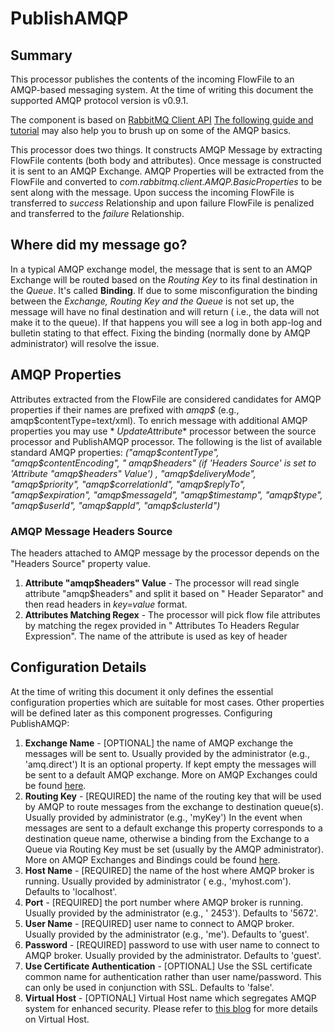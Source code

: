 <!--
  Licensed to the Apache Software Foundation (ASF) under one or more
  contributor license agreements.  See the NOTICE file distributed with
  this work for additional information regarding copyright ownership.
  The ASF licenses this file to You under the Apache License, Version 2.0
  (the "License"); you may not use this file except in compliance with
  the License.  You may obtain a copy of the License at
      http://www.apache.org/licenses/LICENSE-2.0
  Unless required by applicable law or agreed to in writing, software
  distributed under the License is distributed on an "AS IS" BASIS,
  WITHOUT WARRANTIES OR CONDITIONS OF ANY KIND, either express or implied.
  See the License for the specific language governing permissions and
  limitations under the License.
-->

# PublishAMQP

## Summary

This processor publishes the contents of the incoming FlowFile to an AMQP-based messaging system. At the time of writing
this document the supported AMQP protocol version is v0.9.1.

The component is based
on [RabbitMQ Client API](https://www.rabbitmq.com/api-guide.html) [The following guide and tutorial](https://www.rabbitmq.com/getstarted.html)
may also help you to brush up on some of the AMQP basics.

This processor does two things. It constructs AMQP Message by extracting FlowFile contents (both body and attributes).
Once message is constructed it is sent to an AMQP Exchange. AMQP Properties will be extracted from the FlowFile and
converted to _com.rabbitmq.client.AMQP.BasicProperties_ to be sent along with the message. Upon success the incoming
FlowFile is transferred to _success_ Relationship and upon failure FlowFile is penalized and transferred to the
_failure_ Relationship.

## Where did my message go?

In a typical AMQP exchange model, the message that is sent to an AMQP Exchange will be routed based on the _Routing Key_
to its final destination in the _Queue_. It's called **Binding**. If due to some misconfiguration the binding between
the _Exchange, Routing Key and the Queue_ is not set up, the message will have no final destination and will return (
i.e., the data will not make it to the queue). If that happens you will see a log in both app-log and bulletin stating
to that effect. Fixing the binding (normally done by AMQP administrator) will resolve the issue.

## AMQP Properties

Attributes extracted from the FlowFile are considered candidates for AMQP properties if their names are prefixed with 
_amqp\$_ (e.g., amqp\$contentType=text/xml). To enrich message with additional AMQP properties you may use *
*UpdateAttribute** processor between the source processor and PublishAMQP processor. The following is the list of
available standard AMQP properties: _("amqp\$contentType", "amqp\$contentEncoding", "
amqp\$headers" (if 'Headers Source' is set to 'Attribute "amqp\$headers" Value') , "amqp\$deliveryMode", "amqp\$priority", 
"amqp\$correlationId", "amqp\$replyTo", "amqp\$expiration", "amqp\$messageId", "amqp\$timestamp", "amqp\$type", 
"amqp\$userId", "amqp\$appId", "amqp\$clusterId")_

### AMQP Message Headers Source

The headers attached to AMQP message by the processor depends on the "Headers Source" property value.

1. **Attribute "amqp\$headers" Value** - The processor will read single attribute "amqp\$headers" and split it based on "
   Header Separator" and then read headers in _key=value_ format.
2. **Attributes Matching Regex** - The processor will pick flow file attributes by matching the regex provided in "
   Attributes To Headers Regular Expression". The name of the attribute is used as key of header

## Configuration Details

At the time of writing this document it only defines the essential configuration properties which are suitable for most
cases. Other properties will be defined later as this component progresses. Configuring PublishAMQP:

1. **Exchange Name** - \[OPTIONAL\] the name of AMQP exchange the messages will be sent to. Usually provided by the
   administrator (e.g., 'amq.direct') It is an optional property. If kept empty the messages will be sent to a default
   AMQP exchange. More on AMQP Exchanges could be found [here](https://www.rabbitmq.com/tutorials/amqp-concepts.html).
2. **Routing Key** - \[REQUIRED\] the name of the routing key that will be used by AMQP to route messages from the
   exchange to destination queue(s). Usually provided by administrator (e.g., 'myKey') In the event when messages are
   sent to a default exchange this property corresponds to a destination queue name, otherwise a binding from the
   Exchange to a Queue via Routing Key must be set (usually by the AMQP administrator). More on AMQP Exchanges and
   Bindings could be found [here](https://www.rabbitmq.com/tutorials/amqp-concepts.html).
3. **Host Name** - \[REQUIRED\] the name of the host where AMQP broker is running. Usually provided by administrator (
   e.g., 'myhost.com'). Defaults to 'localhost'.
4. **Port** - \[REQUIRED\] the port number where AMQP broker is running. Usually provided by the administrator (e.g., '
   2453'). Defaults to '5672'.
5. **User Name** - \[REQUIRED\] user name to connect to AMQP broker. Usually provided by the administrator (e.g., 'me').
   Defaults to 'guest'.
6. **Password** - \[REQUIRED\] password to use with user name to connect to AMQP broker. Usually provided by the
   administrator. Defaults to 'guest'.
7. **Use Certificate Authentication** - \[OPTIONAL\] Use the SSL certificate common name for authentication rather than
   user name/password. This can only be used in conjunction with SSL. Defaults to 'false'.
8. **Virtual Host** - \[OPTIONAL\] Virtual Host name which segregates AMQP system for enhanced security. Please refer
   to [this blog](http://blog.dtzq.com/2012/06/rabbitmq-users-and-virtual-hosts.html) for more details on Virtual Host.